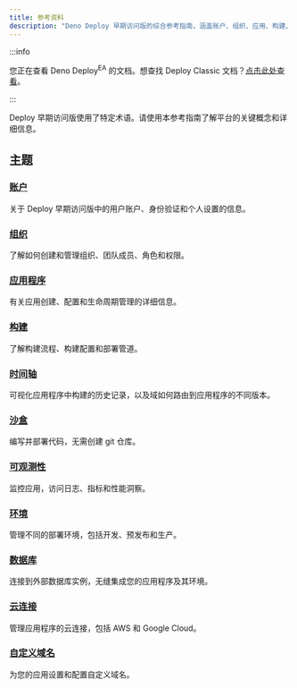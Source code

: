 ```yaml
---
title: 参考资料
description: "Deno Deploy 早期访问版的综合参考指南，涵盖账户、组织、应用、构建、可观测性、环境和自定义域名。"
---
```


:::info

您正在查看 Deno Deploy<sup>EA</sup> 的文档。想查找 Deploy Classic 文档？[点击此处查看](/deploy/)。

:::

Deploy 早期访问版使用了特定术语。请使用本参考指南了解平台的关键概念和详细信息。

## 主题

### [账户](/deploy/early-access/reference/accounts)

关于 Deploy 早期访问版中的用户账户、身份验证和个人设置的信息。

### [组织](/deploy/early-access/reference/organizations)

了解如何创建和管理组织、团队成员、角色和权限。

### [应用程序](/deploy/early-access/reference/apps)

有关应用创建、配置和生命周期管理的详细信息。

### [构建](/deploy/early-access/reference/builds)

了解构建流程、构建配置和部署管道。

### [时间轴](/deploy/early-access/reference/timelines)

可视化应用程序中构建的历史记录，以及域如何路由到应用程序的不同版本。

### [沙盒](/deploy/early-access/reference/playgrounds)

编写并部署代码，无需创建 git 仓库。

### [可观测性](/deploy/early-access/reference/observability)

监控应用，访问日志、指标和性能洞察。

### [环境](/deploy/early-access/reference/env-vars-and-contexts/)

管理不同的部署环境，包括开发、预发布和生产。

### [数据库](/deploy/early-access/reference/databases/)

连接到外部数据库实例，无缝集成您的应用程序及其环境。

### [云连接](/deploy/early-access/reference/cloud-connections/)

管理应用程序的云连接，包括 AWS 和 Google Cloud。

### [自定义域名](/deploy/early-access/reference/domains)

为您的应用设置和配置自定义域名。